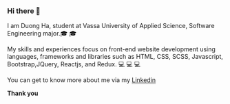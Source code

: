 ### Hi there 👋

I am Duong Ha, student at Vassa University of Applied Science, Software Engineering major.🎓 🎓 

My skills and experiences focus on front-end website development using languages, frameworks and libraries such as HTML, CSS, SCSS, Javascript, Bootstrap,JQuery, Reactjs, and Redux. 💻 💻 💻

You can get to know more about me via my <a href="https://www.linkedin.com/in/duong-ha-57734b172/">Linkedin</a>

<b>Thank you</b>
